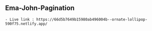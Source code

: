 ## Ema-John-Pagination

    - Live link : https://66d5b7649b15980ab496004b--ornate-lollipop-590f75.netlify.app/
